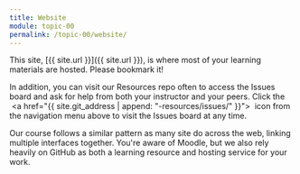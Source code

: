 ```yaml
---
title: Website
module: topic-00
permalink: /topic-00/website/
---
```


<div class="divider-rounded"></div>

This site, [{{ site.url }}]({{ site.url }}), is where most of your learning materials are hosted. Please bookmark it!

In addition, you can visit our Resources repo often to access the Issues board and ask for help from both your instructor and your peers. Click the &nbsp;<a href="{{ site.git_address | append: "-resources/issues/" }}"><i class="fa fa-github fa-lg"></i></a>&nbsp; icon from the navigation menu above to visit the Issues board at any time.

Our course follows a similar pattern as many site do across the web, linking multiple interfaces together. You're aware of Moodle, but we also rely heavily on GitHub as both a learning resource and hosting service for your work.

